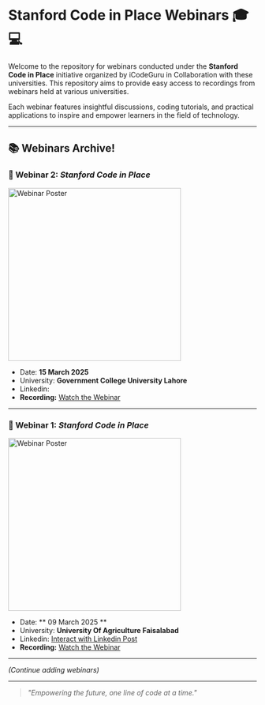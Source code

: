 # Stanford Code in Place Webinars 🎓💻

Welcome to the repository for webinars conducted under the **Stanford Code in Place** initiative organized by iCodeGuru in Collaboration with these universities. This repository aims to provide easy access to recordings from webinars held at various universities.  

Each webinar features insightful discussions, coding tutorials, and practical applications to inspire and empower learners in the field of technology.

---

## 📚 Webinars Archive!


### 📍 Webinar 2: *Stanford Code in Place*  

<img src="https://github.com/user-attachments/assets/3c594965-b9f5-4f20-80bc-78a6dc43efd3" alt="Webinar Poster" width="350px">  

- Date: **15 March 2025**  
- University: **Government College University Lahore**
- Linkedin:
- **Recording:** [Watch the Webinar](link-to-google-drive-video)  

---

### 📍 Webinar 1: *Stanford Code in Place*  

<img src="https://github.com/user-attachments/assets/cbd3992a-a2af-44bb-a351-e0f66acec73d" alt="Webinar Poster" width="350px">  

- Date: ** 09 March 2025 ** 
- University: **University Of Agriculture Faisalabad**
- Linkedin: [Interact with Linkedin Post](https://www.linkedin.com/posts/muhammad-hamza-hassaan_codeinplace-stanford-webinar-activity-7304409435383238656-PMme?utm_source=share&utm_medium=member_desktop&rcm=ACoAAD-_PRUBQXgWwEoyxOYJyjter0cg1fhPaVk)
- **Recording:** [Watch the Webinar](https://drive.google.com/file/d/1nptvz9DCr5gd3LQBlDrYf7DGybeGNVov/view?usp=sharing)  
 
---

*(Continue adding webinars)*

---

> *"Empowering the future, one line of code at a time."*
